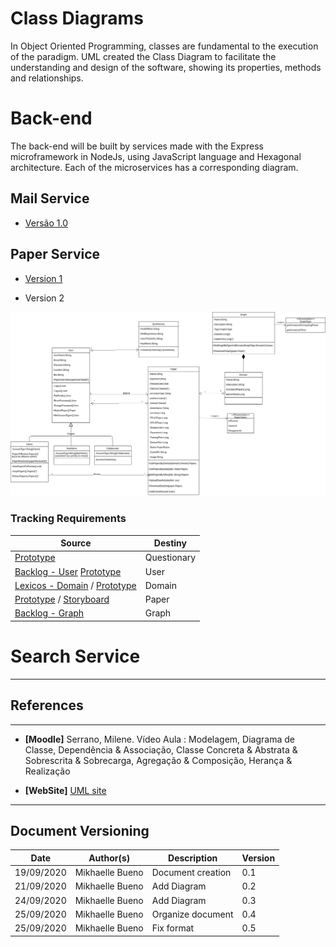 # Class Diagrams

In Object Oriented Programming, classes are fundamental to the execution of the paradigm. UML created the Class Diagram to facilitate the understanding and design of the software, showing its properties, methods and relationships.

# Back-end

The back-end will be built by services made with the Express microframework in NodeJs, using JavaScript language and Hexagonal architecture. Each of the microservices has a corresponding diagram.

## Mail Service

- [Versão 1.0](./images/classDiagramMailService.png)

## Paper Service  

- [Version 1](./images/classDiagramV1.md)

- Version 2

![Versão 1.0](./images/classDiagramV2.png)


### Tracking Requirements

| Source | Destiny |
|------|-------|
|  [Prototype](../../base/designSprint/prototype.md) | Questionary |
| [Backlog - User](../../base/requirements/modeling/backlogEpics/dataCreation.md) [Prototype](../../base/designSprint/prototype.md) | User |
| [Lexicos - Domain](../../base/requirements/modeling/lexicons.md) / [Prototype](../../base/designSprint/prototype.md) | Domain |
| [Prototype](../../base/designSprint/prototype.md) / [Storyboard](../../base/requirements/elicitation/storyBoard.md) | Paper |
| [Backlog - Graph](../../base/requirements/modeling/backlogEpics/dataVisualization.md) | Graph |


# Search Service

---
## References
---


- **[Moodle]** Serrano, Milene. Vídeo Aula : Modelagem, Diagrama de Classe, Dependência & Associação, Classe Concreta & Abstrata & Sobrescrita & Sobrecarga, Agregação & Composição, Herança & Realização

- **[WebSite]** <a href="https://www.uml-diagrams.org/package-diagrams-overview.html">UML site</a>
  
---

## Document Versioning

| Date | Author(s) | Description | Version |
|------|-------|-----------|--------|
| 19/09/2020 | Mikhaelle Bueno | Document creation | 0.1 |
| 21/09/2020 | Mikhaelle Bueno | Add Diagram| 0.2 |
| 24/09/2020 | Mikhaelle Bueno | Add Diagram | 0.3 |
| 25/09/2020 | Mikhaelle Bueno | Organize document | 0.4 |
| 25/09/2020 | Mikhaelle Bueno | Fix format | 0.5 |